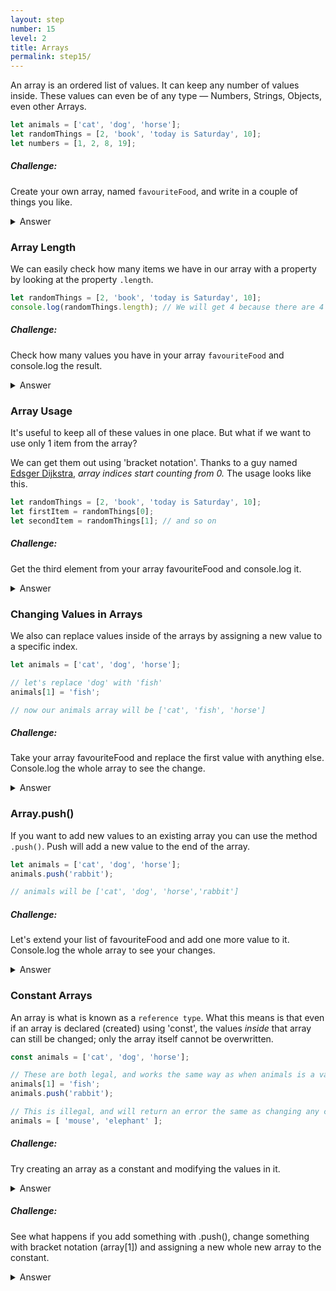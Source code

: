```yaml
---
layout: step
number: 15
level: 2
title: Arrays
permalink: step15/
---
```


An array is an ordered list of values. It can keep any number of values
inside. These values can even be of any type — Numbers, Strings, Objects, even
other Arrays.

```javascript
let animals = ['cat', 'dog', 'horse'];
let randomThings = [2, 'book', 'today is Saturday', 10];
let numbers = [1, 2, 8, 19];
```

##### Challenge: 
Create your own array, named `favouriteFood`, and write in a couple of
things you like.

<details><summary>Answer</summary>
<code>const favouriteFood = ['lasagna', 'chocolate', 'roast potato']</code>
</details>


### Array Length

We can easily check how many items we have in our array with a property 
by looking at the property `.length`.

```javascript
let randomThings = [2, 'book', 'today is Saturday', 10];
console.log(randomThings.length); // We will get 4 because there are 4 things in the array.
```

##### Challenge:
Check how many values you have in your array `favouriteFood` and 
console.log the result.

<details><summary>Answer</summary>
<code>
console.log(favouriteFood.length)</code>
</details>


### Array Usage

It's useful to keep all of these values in one place. But what if we want
to use only 1 item from the array?

We can get them out using 'bracket notation'. Thanks to a guy named [Edsger
Dijkstra](https://www.cs.utexas.edu/users/EWD/transcriptions/EWD08xx/EWD831.html),
_array indices start counting from 0._ The usage looks like this.

```javascript
let randomThings = [2, 'book', 'today is Saturday', 10];
let firstItem = randomThings[0];
let secondItem = randomThings[1]; // and so on
```

##### Challenge:
Get the third element from your array favouriteFood and console.log it.

<details><summary>Answer</summary>
<code>
console.log(favouriteFood[2])</code>
</details>


### Changing Values in Arrays

We also can replace values inside of the arrays by assigning a new value to
a specific index.

```javascript
let animals = ['cat', 'dog', 'horse'];

// let's replace 'dog' with 'fish'
animals[1] = 'fish';

// now our animals array will be ['cat', 'fish', 'horse']
```

##### Challenge: 
Take your array favouriteFood and replace the first value with anything else.
Console.log the whole array to see the change.

<details><summary>Answer</summary>
<code>
const favouriteFood = ['lasagna', 'chocolate', 'roast potato']
<br/>
favouriteFood[0] = 'ricotta'
<br/>
console.log(favouriteFood)</code>
</details>

### Array.push()

If you want to add new values to an existing array you can use the method
`.push()`. Push will add a new value to the end of the array.

```javascript
let animals = ['cat', 'dog', 'horse'];
animals.push('rabbit');

// animals will be ['cat', 'dog', 'horse','rabbit']
``` 

##### Challenge:
Let's extend your list of favouriteFood and add one more value to it.
Console.log the whole array to see your changes.

<details><summary>Answer</summary>
<code>
const favouriteFood = ['lasagna', 'chocolate', 'roast potato']
<br/>
favouriteFood.push('biscuits')
<br/>
console.log(favouriteFood)</code>
</details>

### Constant Arrays

An array is what is known as a `reference type`.  What this means is that
even if an array is declared (created) using 'const', the values *inside* that
array can still be changed; only the array itself cannot be overwritten.

```javascript
const animals = ['cat', 'dog', 'horse'];

// These are both legal, and works the same way as when animals is a variable:
animals[1] = 'fish';
animals.push('rabbit');

// This is illegal, and will return an error the same as changing any constant:
animals = [ 'mouse', 'elephant' ];
```

##### Challenge:
Try creating an array as a constant and modifying the values in it.

<details><summary>Answer</summary>
<code>
const favouriteFood = ['lasagna', 'chocolate', 'roast potato']
<br/>
favouriteFood[2] = 'muffins'
<br/>
console.log(favouriteFood)</code>
</details>


##### Challenge: 
See what happens if you add something with .push(), change something
with bracket notation (array[1]) and assigning a new whole new array 
to the constant.

<details><summary>Answer</summary>
<code>
const favouriteFood = ['lasagna', 'chocolate', 'roast potato']
<br/>
favouriteFood.push('muffins')
<br/>
favouriteFood[1] = 'eggs'
<br/>
favouriteFood = ['cheese', 'bananas', 'spaghetti', 'icecream']
<br/>
console.log(favouriteFood)</code>
</details>